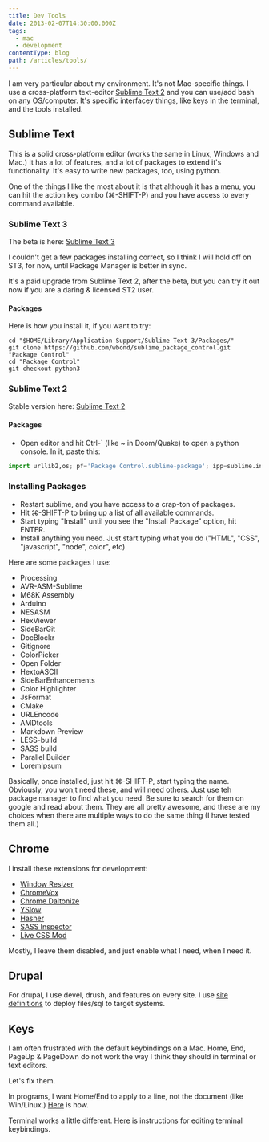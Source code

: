```yaml
---
title: Dev Tools
date: 2013-02-07T14:30:00.000Z
tags:
  - mac
  - development
contentType: blog
path: /articles/tools/
---
```


I am very particular about my environment. It's not Mac-specific things. I use a cross-platform text-editor [Sublime Text 2](http://www.sublimetext.com/2) and you can use/add bash on any OS/computer. It's specific interfacey things, like keys in the terminal, and the tools installed.

## Sublime Text

This is a solid cross-platform editor (works the same in Linux, Windows and Mac.) It has a lot of features, and a lot of packages to extend it's functionality.  It's easy to write new packages, too, using python.

One of the things I like the most about it is that although it has a menu, you can hit the action key combo (⌘-SHIFT-P) and you have access to every command available.

### Sublime Text 3

The beta is here: [Sublime Text 3](http://www.sublimetext.com/3)

I couldn't get a few packages installing correct, so I think I will hold off on ST3, for now, until Package Manager is better in sync.

It's a paid upgrade from Sublime Text 2, after the beta, but you can try it out now if you are a daring & licensed ST2 user.

#### Packages

Here is how you install it, if you want to try:

```
cd "$HOME/Library/Application Support/Sublime Text 3/Packages/"
git clone https://github.com/wbond/sublime_package_control.git "Package Control"
cd "Package Control"
git checkout python3
```

### Sublime Text 2

Stable version here: [Sublime Text 2](http://www.sublimetext.com/2)

#### Packages

*  Open editor and hit Ctrl-\` (like ~ in Doom/Quake) to open a python console.  In it, paste this:

```python
import urllib2,os; pf='Package Control.sublime-package'; ipp=sublime.installed_packages_path(); os.makedirs(ipp) if not os.path.exists(ipp) else None; urllib2.install_opener(urllib2.build_opener(urllib2.ProxyHandler())); open(os.path.join(ipp,pf),'wb').write(urllib2.urlopen('http://sublime.wbond.net/'+pf.replace(' ','%20')).read()); print('Please restart Sublime Text to finish installation')
```

### Installing Packages

*  Restart sublime, and you have access to a crap-ton of packages.
*  Hit ⌘-SHIFT-P to bring up a list of all available commands.
*  Start typing "Install" until you see the "Install Package" option, hit ENTER.
*  Install anything you need. Just start typing what you do ("HTML", "CSS", "javascript", "node", color", etc)

Here are some packages I use:

*  Processing
*  AVR-ASM-Sublime
*  M68K Assembly
*  Arduino
*  NESASM
*  HexViewer
*  SideBarGit
*  DocBlockr
*  Gitignore
*  ColorPicker
*  Open Folder
*  HextoASCII
*  SideBarEnhancements
*  Color Highlighter
*  JsFormat
*  CMake
*  URLEncode
*  AMDtools
*  Markdown Preview
*  LESS-build
*  SASS build
*  Parallel Builder
*  LoremIpsum

Basically, once installed, just hit ⌘-SHIFT-P, start typing the name. Obviously, you won;t need these, and will need others.  Just use teh package manager to find what you need.  Be sure to search for them on google and read about them. They are all pretty awesome, and these are my choices when there are multiple ways to do the same thing (I have tested them all.)

## Chrome

I install these extensions for development:

*  [Window Resizer](https://chrome.google.com/webstore/detail/window-resizer/kkelicaakdanhinjdeammmilcgefonfh)
*  [ChromeVox](https://chrome.google.com/webstore/detail/chromevox/kgejglhpjiefppelpmljglcjbhoiplfn)
*  [Chrome Daltonize](https://chrome.google.com/webstore/detail/chrome-daltonize/efeladnkafmoofnbagdbfaieabmejfcf)
*  [YSlow](https://chrome.google.com/webstore/detail/yslow/ninejjcohidippngpapiilnmkgllmakh)
*  [Hasher](https://chrome.google.com/webstore/detail/hasher/kignjplbjlocolcfldfhbonmbblpfbjb)
*  [SASS Inspector](https://chrome.google.com/webstore/detail/sass-inspector/lkofmbmllpgfbnonmnenkiakimpgoamn)
*  [Live CSS Mod](https://chrome.google.com/webstore/detail/live-css-mod/pcfngkdgaccedbamgamojgomaibafdcg)

Mostly, I leave them disabled, and just enable what I need, when I need it.

## Drupal

For drupal, I use devel, drush, and features on every site. I use [site definitions](http://drupal.org/node/670460) to deploy files/sql to target systems.

## Keys

I am often frustrated with the default keybindings on a Mac. Home, End, PageUp & PageDown do not work the way I think they should in terminal or text editors.

Let's fix them.

In programs, I want Home/End to apply to a line, not the document (like Win/Linux.) [Here](http://mwholt.blogspot.com/2012/09/fix-home-and-end-keys-on-mac-os-x.html) is how.

Terminal works a little different. [Here](http://fplanque.com/dev/mac/mac-osx-terminal-page-up-down-home-end-of-line) is instructions for editing terminal keybindings.

